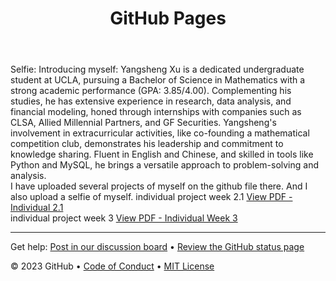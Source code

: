 <header>

<!--
  <<< Author notes: Course header >>>
  Include a 1280×640 image, course title in sentence case, and a concise description in emphasis.
  In your repository settings: enable template repository, add your 1280×640 social image, auto delete head branches.
  Add your open source license, GitHub uses MIT license.
-->

# GitHub Pages


</header>

<!--
  <<< Author notes: Step 2 >>>
  Start this step by acknowledging the previous step.
  Define terms and link to docs.github.com.
  Historic note: previous version checked for empty pull request, changed to the correct theme `minima`.
-->
Selfie: 
Introducing myself: Yangsheng Xu is a dedicated undergraduate student at UCLA, pursuing a Bachelor of Science in Mathematics with a strong academic performance (GPA: 3.85/4.00). Complementing his studies, he has extensive experience in research, data analysis, and financial modeling, honed through internships with companies such as CLSA, Allied Millennial Partners, and GF Securities. Yangsheng's involvement in extracurricular activities, like co-founding a mathematical competition club, demonstrates his leadership and commitment to knowledge sharing. Fluent in English and Chinese, and skilled in tools like Python and MySQL, he brings a versatile approach to problem-solving and analysis.    
I have uploaded several projects of myself on the github file there. And I also upload a selfie of myself. 
individual project week 2.1 [View PDF - Individual 2.1](https://github.com/oceanxys/webiste-Yangsheng-Xu/blob/main/individual-2.1.pdf)   
individual project week 3 [View PDF - Individual Week 3](https://github.com/oceanxys/webiste-Yangsheng-Xu/blob/main/individual-week-3.pdf)   



<footer>

<!--
  <<< Author notes: Footer >>>
  Add a link to get support, GitHub status page, code of conduct, license link.
-->

---

Get help: [Post in our discussion board](https://github.com/orgs/skills/discussions/categories/github-pages) &bull; [Review the GitHub status page](https://www.githubstatus.com/)

&copy; 2023 GitHub &bull; [Code of Conduct](https://www.contributor-covenant.org/version/2/1/code_of_conduct/code_of_conduct.md) &bull; [MIT License](https://gh.io/mit)

</footer>
